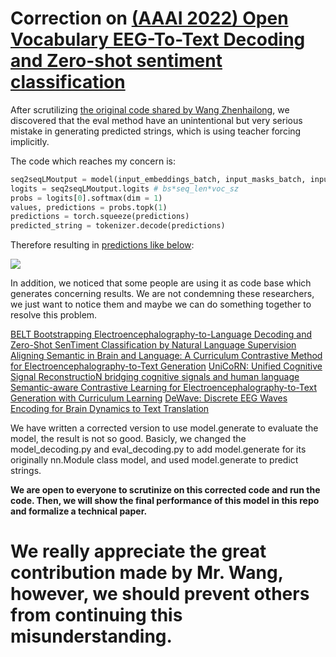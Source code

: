 # Correction on [(AAAI 2022) Open Vocabulary EEG-To-Text Decoding and Zero-shot sentiment classification](https://arxiv.org/abs/2112.02690)

After scrutilizing [the original code shared by Wang Zhenhailong](https://github.com/MikeWangWZHL/EEG-To-Text), we discovered that the eval method have an unintentional but very serious mistake in generating predicted strings, which is using teacher forcing implicitly. 

The code which reaches my concern is:


```python
seq2seqLMoutput = model(input_embeddings_batch, input_masks_batch, input_mask_invert_batch, target_ids_batch)
logits = seq2seqLMoutput.logits # bs*seq_len*voc_sz
probs = logits[0].softmax(dim = 1)
values, predictions = probs.topk(1)
predictions = torch.squeeze(predictions)
predicted_string = tokenizer.decode(predictions) 
```

Therefore resulting in [predictions like below](https://github.com/MikeWangWZHL/EEG-To-Text/blob/main/results/task1_task2_taskNRv2-BrainTranslator_skipstep1-all_generation_results-7_22.txt#L61):

![](https://img-blog.csdnimg.cn/39c3cad1650f41a3ba01948ac60700a4.png)


In addition, we noticed that some people are using it as code base which generates concerning results. We are not condemning these researchers, we just want to notice them and maybe we can do something together to resolve this problem. 

[BELT Bootstrapping Electroencephalography-to-Language Decoding and Zero-Shot SenTiment Classification by Natural Language Supervision](https://arxiv.org/pdf/2309.12056)
[Aligning Semantic in Brain and Language: A Curriculum Contrastive Method for Electroencephalography-to-Text Generation](https://ieeexplore.ieee.org/iel7/7333/4359219/10248031.pdf)
[UniCoRN: Unified Cognitive Signal ReconstructioN bridging cognitive signals and human language](https://arxiv.org/pdf/2307.05355)
[Semantic-aware Contrastive Learning for Electroencephalography-to-Text Generation with Curriculum Learning](https://arxiv.org/pdf/2301.09237)
[DeWave: Discrete EEG Waves Encoding for Brain Dynamics to Text Translation](https://arxiv.org/pdf/2309.14030)

We have written a corrected version to use model.generate to evaluate the model, the result is not so good. 
Basicly, we changed the model_decoding.py and eval_decoding.py to add model.generate for its originally nn.Module class model, and used model.generate to predict strings.

**We are open to everyone to scrutinize on this corrected code and run the code. Then, we will show the final performance of this model in this repo and formalize a technical paper.**
# We really appreciate the great contribution made by Mr. Wang, however, we should prevent others from continuing this misunderstanding. 


